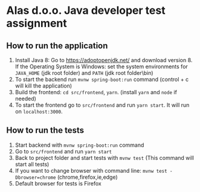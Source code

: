 # Alas d.o.o. Java developer test assignment

## How to run the application

1. Install Java 8: Go to https://adoptopenjdk.net/ and download version 8. If the Operating System is Windows: set the system environments for `JAVA_HOME` (jdk root folder) and `PATH` (jdk root folder\bin)
2. To start the backend run `mvnw spring-boot:run` command (control + c will kill the application)
3. Build the frontend: `cd src/frontend`, `yarn`. (install `yarn` and `node` if needed)
4. To start the frontend go to `src/frontend` and run `yarn start`. It will run on `localhost:3000`.

## How to run the tests
1. Start backend with `mvnw spring-boot:run` command
2. Go to `src/frontend` and run `yarn start`
3. Back to project folder and start tests with `mvnw test` (This command will start all tests)
4. If you want to change browser with command line: `mvnw test -Dbrowser=chrome` (chrome,firefox,ie,edge)
5. Default browser for tests is Firefox
